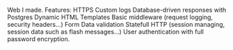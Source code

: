 Web I made.
Features:
HTTPS
Custom logs
Database-driven responses with Postgres
Dynamic HTML Templates
Basic middleware (request logging, security headers...)
Form Data validation
Statefull HTTP (session managing, session data such as flash messages...)
User authentication with full password encryption.
